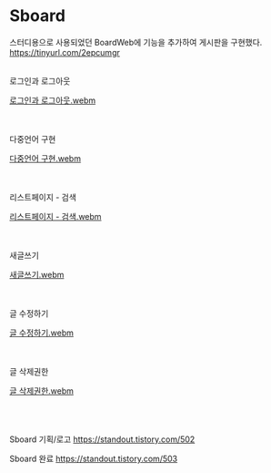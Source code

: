 # Sboard
스터디용으로 사용되었던 BoardWeb에 기능을 추가하여 
게시판을 구현했다.<br>
https://tinyurl.com/2epcumgr

<br>로그인과 로그아웃

[로그인과 로그아웃.webm](https://user-images.githubusercontent.com/120000929/233779172-57ac386a-46be-4de7-bb15-94458d32f76a.webm)

<br><br>다중언어 구현

[다중언어 구현.webm](https://user-images.githubusercontent.com/120000929/233779198-8ec568ed-816f-4238-84ef-e1c608a4b700.webm)

<br><br>리스트페이지 - 검색

[리스트페이지 - 검색.webm](https://user-images.githubusercontent.com/120000929/233779206-7cc906b1-6610-4741-bd28-88ea603b40f0.webm)

<br><br>새글쓰기

[새글쓰기.webm](https://user-images.githubusercontent.com/120000929/233779214-cb9deaee-850c-490a-82c3-09bfb0484c9c.webm)

<br><br>글 수정하기

[글 수정하기.webm](https://user-images.githubusercontent.com/120000929/233779219-92b134ec-818f-41f1-838e-7a60258e52f0.webm)

<br><br>글 삭제권한

[글 삭제권한.webm](https://user-images.githubusercontent.com/120000929/233779226-92f60df4-d519-4da4-80af-a6ab7ed26868.webm)



<br><br><br>
Sboard 기획/로고
https://standout.tistory.com/502

Sboard 완료
https://standout.tistory.com/503
